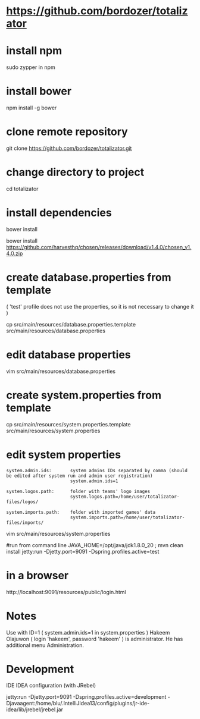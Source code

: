 # https://github.com/bordozer/totalizator

# install npm
sudo zypper in npm

# install bower
npm install -g bower

# clone remote repository
git clone https://github.com/bordozer/totalizator.git

# change directory to project
cd totalizator

# install dependencies
bower install

bower install https://github.com/harvesthq/chosen/releases/download/v1.4.0/chosen_v1.4.0.zip

# create database.properties from template
( 'test' profile does not use the properties, so it is not necessary to change it )

cp src/main/resources/database.properties.template src/main/resources/database.properties

# edit database properties
vim src/main/resources/database.properties

# create system.properties from template
cp src/main/resources/system.properties.template src/main/resources/system.properties

# edit system properties

	system.admin.ids:		system admins IDs separated by comma (should be edited after system run and admin user registration)
							system.admin.ids=1

 	system.logos.path: 		folder with teams' logo images
							system.logos.path=/home/user/totalizator-files/logos/

	system.imports.path:	folder with imported games' data
							system.imports.path=/home/user/totalizator-files/imports/

vim src/main/resources/system.properties

#run from command line
JAVA_HOME=/opt/java/jdk1.8.0_20 ; mvn clean install jetty:run -Djetty.port=9091 -Dspring.profiles.active=test

# in a browser
http://localhost:9091/resources/public/login.html

# Notes
Use with ID=1 ( system.admin.ids=1 in system.properties ) Hakeem Olajuwon ( login 'hakeem', password 'hakeem' ) is administrator. He has additional menu Administration.



# Development
IDE IDEA configuration (with JRebel)

jetty:run -Djetty.port=9091 -Dspring.profiles.active=development -Djavaagent:/home/blu/.IntelliJIdea13/config/plugins/jr-ide-idea/lib/jrebel/jrebel.jar


